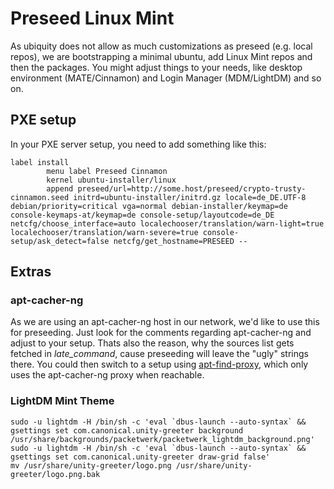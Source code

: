 # Preseed Linux Mint

As ubiquity does not allow as much customizations as preseed (e.g. local repos), we are bootstrapping a minimal ubuntu, add Linux Mint repos and then the packages. You might adjust things to your needs, like desktop environment (MATE/Cinnamon) and Login Manager (MDM/LightDM) and so on.

## PXE setup

In your PXE server setup, you need to add something like this:

```
label install
        menu label Preseed Cinnamon
        kernel ubuntu-installer/linux
        append preseed/url=http://some.host/preseed/crypto-trusty-cinnamon.seed initrd=ubuntu-installer/initrd.gz locale=de_DE.UTF-8 debian/priority=critical vga=normal debian-installer/keymap=de console-keymaps-at/keymap=de console-setup/layoutcode=de_DE netcfg/choose_interface=auto localechooser/translation/warn-light=true localechooser/translation/warn-severe=true console-setup/ask_detect=false netcfg/get_hostname=PRESEED --
```

## Extras

### apt-cacher-ng

As we are using an apt-cacher-ng host in our network, we'd like to use this for preseeding. Just look for the comments regarding apt-cacher-ng and adjust to your setup. Thats also the reason, why the sources list gets fetched in _late\_command_, cause preseeding will leave the "ugly" strings there. You could then switch to a setup using [apt-find-proxy](https://github.com/Tolaris/apt-find-proxy), which only uses the apt-cacher-ng proxy when reachable.

### LightDM Mint Theme

```
sudo -u lightdm -H /bin/sh -c 'eval `dbus-launch --auto-syntax` && gsettings set com.canonical.unity-greeter background /usr/share/backgrounds/packetwerk/packetwerk_lightdm_background.png'
sudo -u lightdm -H /bin/sh -c 'eval `dbus-launch --auto-syntax` && gsettings set com.canonical.unity-greeter draw-grid false'
mv /usr/share/unity-greeter/logo.png /usr/share/unity-greeter/logo.png.bak
```
